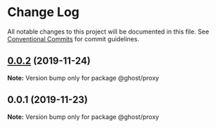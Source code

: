 # Change Log

All notable changes to this project will be documented in this file.
See [Conventional Commits](https://conventionalcommits.org) for commit guidelines.

## [0.0.2](https://github.com/zcorky/zodash/compare/@ghost/proxy@0.0.1...@ghost/proxy@0.0.2) (2019-11-24)

**Note:** Version bump only for package @ghost/proxy





## 0.0.1 (2019-11-23)

**Note:** Version bump only for package @ghost/proxy

